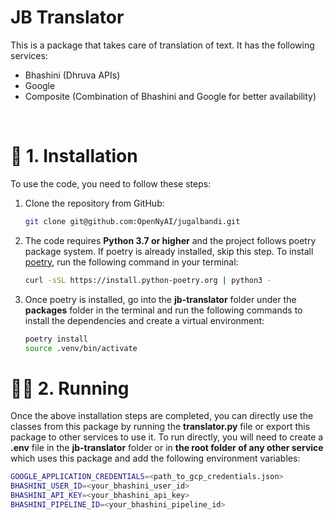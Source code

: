# JB Translator

This is a package that takes care of translation of text. It has the following services:

- Bhashini (Dhruva APIs)
- Google
- Composite (Combination of Bhashini and Google for better availability)

<br>

# 🔧 1. Installation

To use the code, you need to follow these steps:

1. Clone the repository from GitHub:

   ```bash
   git clone git@github.com:OpenNyAI/jugalbandi.git
   ```

2. The code requires **Python 3.7 or higher** and the project follows poetry package system. If poetry is already installed, skip this step. To install [poetry](https://python-poetry.org/docs/), run the following command in your terminal:

   ```bash
   curl -sSL https://install.python-poetry.org | python3 -
   ```

3. Once poetry is installed, go into the **jb-translator** folder under the **packages** folder in the terminal and run the following commands to install the dependencies and create a virtual environment:

   ```bash
   poetry install
   source .venv/bin/activate
   ```

# 🏃🏻 2. Running

Once the above installation steps are completed, you can directly use the classes from this package by running the **translator.py** file or export this package to other services to use it. To run directly, you will need to create a **.env** file in the **jb-translator** folder or in **the root folder of any other service** which uses this package and add the following environment variables:

```bash
GOOGLE_APPLICATION_CREDENTIALS=<path_to_gcp_credentials.json>
BHASHINI_USER_ID=<your_bhashini_user_id>
BHASHINI_API_KEY=<your_bhashini_api_key>
BHASHINI_PIPELINE_ID=<your_bhashini_pipeline_id>
```
